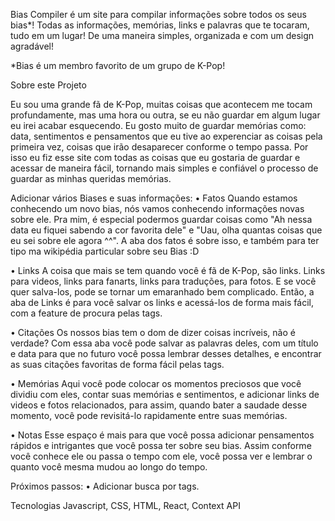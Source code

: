 Bias Compiler é um site para compilar informações sobre todos os seus bias*! Todas as informações, memórias, links e palavras que te tocaram, tudo em um lugar! De uma maneira simples, organizada e com um design agradável!

*Bias é um membro favorito de um grupo de K-Pop!

Sobre este Projeto

Eu sou uma grande fã de K-Pop, muitas coisas que acontecem me tocam profundamente, mas uma hora ou outra, se eu não guardar em algum lugar eu irei acabar esquecendo. Eu gosto muito de guardar memórias como: data, sentimentos e pensamentos que eu tive ao experenciar as coisas pela primeira vez, coisas que irão desaparecer conforme o tempo passa. Por isso eu fiz esse site com todas as coisas que eu gostaria de guardar e acessar de maneira fácil, tornando mais simples e confiável o processo de guardar as minhas queridas memórias.

Adicionar vários Biases e suas informações:
• Fatos
Quando estamos conhecendo um novo bias, nós vamos conhecendo informações novas sobre ele. Pra mim, é especial podermos guardar coisas como "Ah nessa data eu fiquei sabendo a cor favorita dele" e "Uau, olha quantas coisas que eu sei sobre ele agora ^^". A aba dos fatos é sobre isso, e também para ter tipo ma wikipédia particular sobre seu Bias :D

• Links
A coisa que mais se tem quando você é fã de K-Pop, são links. Links para videos, links para fanarts, links para traduções, para fotos. E se você quer salva-los, pode se tornar um emaranhado bem complicado. Então, a aba de Links é para você salvar os links e acessá-los de forma mais fácil, com a feature de procura pelas tags. 

• Citações
Os nossos bias tem o dom de dizer coisas incríveis, não é verdade? Com essa aba você pode salvar as palavras deles, com um título e data para que no futuro você possa lembrar desses detalhes, e encontrar as suas citações favoritas de forma fácil pelas tags.

• Memórias
Aqui você pode colocar os momentos preciosos que você dividiu com eles, contar suas memórias e sentimentos, e adicionar links de videos e fotos relacionados, para assim, quando bater a saudade desse momento, você pode revisitá-lo rapidamente entre suas memórias.

• Notas
Esse espaço é mais para que você possa adicionar pensamentos rápidos e intrigantes que você possa ter sobre seu bias. Assim conforme você conhece ele ou passa o tempo com ele, você possa ver e lembrar o quanto você mesma mudou ao longo do tempo.

Próximos passos: 
• Adicionar busca por tags.

Tecnologias
Javascript, CSS, HTML, React, Context API

